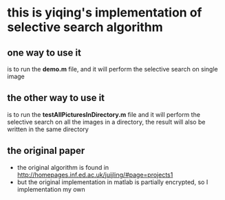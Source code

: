 this is yiqing's implementation of selective search algorithm
==============

one way to use it
--------------
is to run the **demo.m** file, and it will perform the selective search on single image

the other way to use it
---------------------
is to run the **testAllPicturesInDirectory.m** file and it will perform the selective search on
all the images in a directory, the result will also be written in the same directory


the original paper
----------------
- the original algorithm is found in http://homepages.inf.ed.ac.uk/juijling/#page=projects1
- but the original implementation in matlab is partially encrypted, so I implementation my own 


    